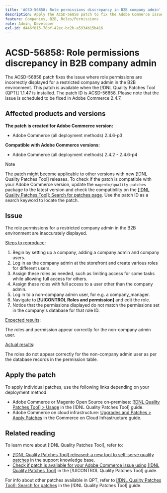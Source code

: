 ```yaml
---
title: 'ACSD-56858: Role permissions discrepancy in B2B company admin'
description: Apply the ACSD-56858 patch to fix the Adobe Commerce issue where role permissions are incorrectly displayed for a restricted company admin in the B2B environment.
feature: Companies, B2B, Roles/Permissions
role: Admin, Developer
exl-id: d446f815-78bf-42ec-bc2b-a5934b15b416
---
```

# ACSD-56858: Role permissions discrepancy in B2B company admin

The ACSD-56858 patch fixes the issue where role permissions are incorrectly displayed for a restricted company admin in the B2B environment. This patch is available when the [!DNL Quality Patches Tool (QPT)] 1.1.47 is installed. The patch ID is ACSD-56858. Please note that the issue is scheduled to be fixed in Adobe Commerce 2.4.7.

## Affected products and versions

**The patch is created for Adobe Commerce version:**

* Adobe Commerce (all deployment methods) 2.4.6-p3

**Compatible with Adobe Commerce versions:**

* Adobe Commerce (all deployment methods) 2.4.2 - 2.4.6-p4

>[!NOTE]
>
>The patch might become applicable to other versions with new [!DNL Quality Patches Tool] releases. To check if the patch is compatible with your Adobe Commerce version, update the `magento/quality-patches` package to the latest version and check the compatibility on the [[!DNL Quality Patches Tool]: Search for patches page](https://experienceleague.adobe.com/tools/commerce-quality-patches/index.html). Use the patch ID as a search keyword to locate the patch.

## Issue

The role permissions for a restricted company admin in the B2B environment are inaccurately displayed.

<u>Steps to reproduce</u>:

1. Begin by setting up a company, adding a company admin and company users.
1. Log in as the company admin at the storefront and create various roles for different users.
1. Assign these roles as needed, such as limiting access for some tasks while allowing full access for others.
1. Assign these roles with full access to a user other than the company admin.
1. Log in to a non-company admin user, for e.g. a company_manager.
1. Navigate to **[!UICONTROL Roles and permission]** and edit the role.
1. Notice that the permissions displayed do not match the permissions set in the company's database for that role ID.

<u>Expected results</u>:

The roles and permission appear correctly for the non-company admin user.

<u>Actual results</u>:

The roles do not appear correctly for the non-company admin user as per the database records in the permission table.

## Apply the patch

To apply individual patches, use the following links depending on your deployment method:

* Adobe Commerce or Magento Open Source on-premises: [[!DNL Quality Patches Tool] > Usage](https://experienceleague.adobe.com/docs/commerce-operations/tools/quality-patches-tool/usage.html) in the [!DNL Quality Patches Tool] guide.
* Adobe Commerce on cloud infrastructure: [Upgrades and Patches > Apply Patches](https://experienceleague.adobe.com/docs/commerce-cloud-service/user-guide/develop/upgrade/apply-patches.html) in the Commerce on Cloud Infrastructure guide.

## Related reading

To learn more about [!DNL Quality Patches Tool], refer to:

* [[!DNL Quality Patches Tool] released: a new tool to self-serve quality patches](https://experienceleague.adobe.com/en/docs/commerce-knowledge-base/kb/announcements/commerce-announcements/magento-quality-patches-released-new-tool-to-self-serve-quality-patches) in the support knowledge base.
* [Check if patch is available for your Adobe Commerce issue using [!DNL Quality Patches Tool]](/help/tools/quality-patches-tool/patches-available-in-qpt/check-patch-for-magento-issue-with-magento-quality-patches.md) in the [!UICONTROL Quality Patches Tool] guide.


For info about other patches available in QPT, refer to [[!DNL Quality Patches Tool]: Search for patches](https://experienceleague.adobe.com/tools/commerce-quality-patches/index.html) in the [!DNL Quality Patches Tool] guide.
